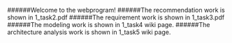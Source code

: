 ######Welcome to the webprogram!
######The recommendation work is shown in 1_task2.pdf
######The requirement work is shown in 1_task3.pdf
######The modeling work is shown in 1_task4 wiki page.
######The architecture analysis work is shown in 1_task5 wiki page.
